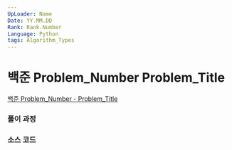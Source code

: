 ```yaml
---
UpLoader: Name
Date: YY.MM.DD
Rank: Rank.Number
Language: Python
tags: Algorithm_Types
---
```


# 백준 Problem_Number Problem_Title

[백준 Problem_Number - Problem_Title](link)  
  

### 풀이 과정  



### 소스 코드

```Language

```